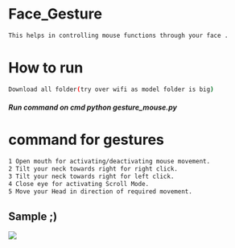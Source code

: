 # Face_Gesture
```bash
This helps in controlling mouse functions through your face .
```
# How to run
```bash
Download all folder(try over wifi as model folder is big)
```
##### Run command on cmd  python gesture_mouse.py


# command for gestures
```bash
1 Open mouth for activating/deactivating mouse movement.
2 Tilt your neck towards right for right click.
3 Tilt your neck towards right for left click.
4 Close eye for activating Scroll Mode.
5 Move your Head in direction of required movement.
```
## Sample ;)
<img src="Sample/example.gif">






